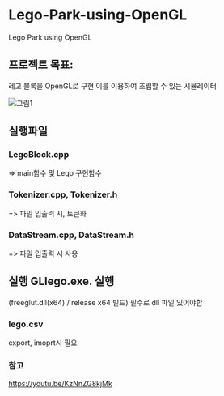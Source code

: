 # Lego-Park-using-OpenGL
Lego Park using OpenGL

## 프로젝트 목표:
레고 블록을 OpenGL로 구현
이를 이용하여 조립할 수 있는 시뮬레이터

![그림1](https://user-images.githubusercontent.com/46243547/106851389-7faf0b00-66f9-11eb-901a-af79a41834e2.jpg)




## 실행파일
### LegoBlock.cpp
=> main함수 및 Lego 구현함수

### Tokenizer.cpp, Tokenizer.h
=> 파일 입출력 시, 토큰화

### DataStream.cpp, DataStream.h
=> 파일 입출력 시 사용




## 실행 GLlego.exe. 실행
(freeglut.dll(x64) / release x64 빌드) 
필수로 dll 파일 있어야함

### lego.csv
export, imoprt시 필요


### 참고
https://youtu.be/KzNnZG8kjMk

